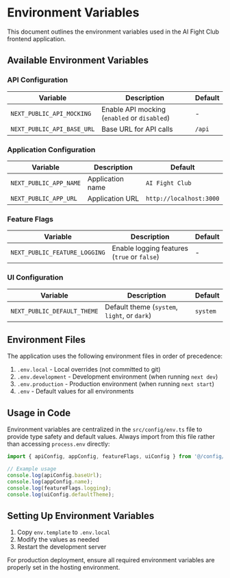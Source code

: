 # Environment Variables

This document outlines the environment variables used in the AI Fight Club frontend application.

## Available Environment Variables

### API Configuration

| Variable | Description | Default |
|----------|-------------|---------|
| `NEXT_PUBLIC_API_MOCKING` | Enable API mocking (`enabled` or `disabled`) | - |
| `NEXT_PUBLIC_API_BASE_URL` | Base URL for API calls | `/api` |

### Application Configuration

| Variable | Description | Default |
|----------|-------------|---------|
| `NEXT_PUBLIC_APP_NAME` | Application name | `AI Fight Club` |
| `NEXT_PUBLIC_APP_URL` | Application URL | `http://localhost:3000` |

### Feature Flags

| Variable | Description | Default |
|----------|-------------|---------|
| `NEXT_PUBLIC_FEATURE_LOGGING` | Enable logging features (`true` or `false`) | - |

### UI Configuration

| Variable | Description | Default |
|----------|-------------|---------|
| `NEXT_PUBLIC_DEFAULT_THEME` | Default theme (`system`, `light`, or `dark`) | `system` |

## Environment Files

The application uses the following environment files in order of precedence:

1. `.env.local` - Local overrides (not committed to git)
2. `.env.development` - Development environment (when running `next dev`)
3. `.env.production` - Production environment (when running `next start`)
4. `.env` - Default values for all environments

## Usage in Code

Environment variables are centralized in the `src/config/env.ts` file to provide type safety and default values. Always import from this file rather than accessing `process.env` directly:

```typescript
import { apiConfig, appConfig, featureFlags, uiConfig } from '@/config/env';

// Example usage
console.log(apiConfig.baseUrl);
console.log(appConfig.name);
console.log(featureFlags.logging);
console.log(uiConfig.defaultTheme);
```

## Setting Up Environment Variables

1. Copy `env.template` to `.env.local`
2. Modify the values as needed
3. Restart the development server

For production deployment, ensure all required environment variables are properly set in the hosting environment.
